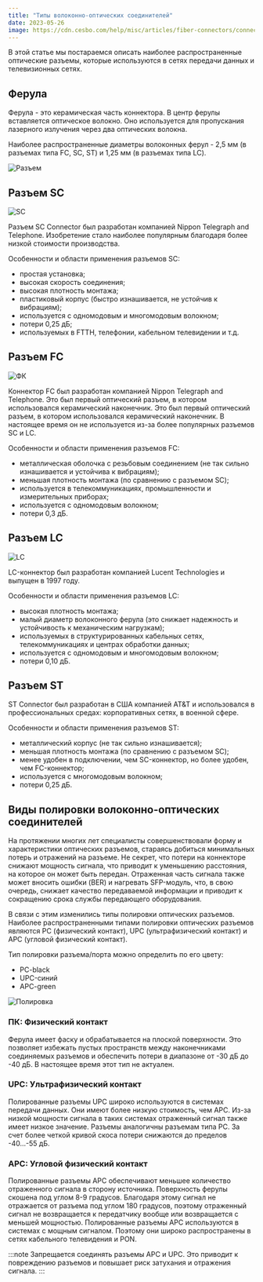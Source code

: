 ```yaml
---
title: "Типы волоконно-оптических соединителей"
date: 2023-05-26
image: https://cdn.cesbo.com/help/misc/articles/fiber-connectors/connector.png
---
```


В этой статье мы постараемся описать наиболее распространенные оптические разъемы, которые используются в сетях передачи данных и телевизионных сетях.

## Ферула[](https://help.cesbo.com/misc/articles/hardware/fiber-connectors#the-fiber-ferrule)

Ферула - это керамическая часть коннектора. В центр ферулы вставляется оптическое волокно. Оно используется для пропускания лазерного излучения через два оптических волокна.

Наиболее распространенные диаметры волоконных ферул - 2,5 мм (в разъемах типа FC, SC, ST) и 1,25 мм (в разъемах типа LC).

![Разъем](https://cdn.cesbo.com/help/misc/articles/fiber-connectors/connector.png)

## Разъем SC[](https://help.cesbo.com/misc/articles/hardware/fiber-connectors#sc-connector)

![SC](https://cdn.cesbo.com/help/misc/articles/fiber-connectors/sc.png)

Разъем SC Connector был разработан компанией Nippon Telegraph and Telephone. Изобретение стало наиболее популярным благодаря более низкой стоимости производства.

Особенности и области применения разъемов SC:

- простая установка;
- высокая скорость соединения;
- высокая плотность монтажа;
- пластиковый корпус (быстро изнашивается, не устойчив к вибрациям);
- используется с одномодовым и многомодовым волокном;
- потери 0,25 дБ;
- используемых в FTTH, телефонии, кабельном телевидении и т.д.

## Разъем FC[](https://help.cesbo.com/misc/articles/hardware/fiber-connectors#fc-connector)

![ФК](https://cdn.cesbo.com/help/misc/articles/fiber-connectors/fc.png)

Коннектор FC был разработан компанией Nippon Telegraph and Telephone. Это был первый оптический разъем, в котором использовался керамический наконечник. Это был первый оптический разъем, в котором использовался керамический наконечник. В настоящее время он не используется из-за более популярных разъемов SC и LC.

Особенности и области применения разъемов FC:

- металлическая оболочка с резьбовым соединением (не так сильно изнашивается и устойчива к вибрациям);
- меньшая плотность монтажа (по сравнению с разъемом SC);
- используется в телекоммуникациях, промышленности и измерительных приборах;
- используется с одномодовым волокном;
- потери 0,3 дБ.

## Разъем LC[](https://help.cesbo.com/misc/articles/hardware/fiber-connectors#lc-connector)

![LC](https://cdn.cesbo.com/help/misc/articles/fiber-connectors/lc.png)

LC-коннектор был разработан компанией Lucent Technologies и выпущен в 1997 году.

Особенности и области применения разъемов LC:

- высокая плотность монтажа;
- малый диаметр волоконного ферула (это снижает надежность и устойчивость к механическим нагрузкам);
- используемых в структурированных кабельных сетях, телекоммуникациях и центрах обработки данных;
- используется с одномодовым и многомодовым волокном;
- потери 0,10 дБ.

## Разъем ST[](https://help.cesbo.com/misc/articles/hardware/fiber-connectors#st-connector)

ST Connector был разработан в США компанией AT&T и использовался в профессиональных средах: корпоративных сетях, в военной сфере.

Особенности и области применения разъемов ST:

- металлический корпус (не так сильно изнашивается);
- меньшая плотность монтажа (по сравнению с разъемом SC);
- менее удобен в подключении, чем SC-коннектор, но более удобен, чем FC-коннектор;
- используется с многомодовым волокном;
- потери 0,25 дБ.

## Виды полировки волоконно-оптических соединителей[](https://help.cesbo.com/misc/articles/hardware/fiber-connectors#types-of-polish-on-fiber-optic-connectors)

На протяжении многих лет специалисты совершенствовали форму и характеристики оптических разъемов, стараясь добиться минимальных потерь и отражений на разъеме. Не секрет, что потери на коннекторе снижают мощность сигнала, что приводит к уменьшению расстояния, на которое он может быть передан. Отраженная часть сигнала также может вносить ошибки (BER) и нагревать SFP-модуль, что, в свою очередь, снижает качество передаваемой информации и приводит к сокращению срока службы передающего оборудования.

В связи с этим изменились типы полировки оптических разъемов. Наиболее распространенными типами полировки оптических разъемов являются PC (физический контакт), UPC (ультрафизический контакт) и APC (угловой физический контакт).

Тип полировки разъема/порта можно определить по его цвету:

- PC-black
- UPC-синий
- APC-green

![Полировка](https://cdn.cesbo.com/help/misc/articles/fiber-connectors/polishing.png)

### ПК: Физический контакт

Ферула имеет фаску и обрабатывается на плоской поверхности. Это позволяет избежать пустых пространств между наконечниками соединяемых разъемов и обеспечить потери в диапазоне от -30 дБ до -40 дБ. В настоящее время этот тип не актуален.

### UPC: Ультрафизический контакт

Полированные разъемы UPC широко используются в системах передачи данных. Они имеют более низкую стоимость, чем APC. Из-за низкой мощности сигнала в таких системах отраженный сигнал также имеет низкое значение. Разъемы аналогичны разъемам типа PC. За счет более четкой кривой скоса потери снижаются до пределов -40...-55 дБ.

### APC: Угловой физический контакт

Полированные разъемы APC обеспечивают меньшее количество отраженного сигнала в сторону источника. Поверхность ферулы скошена под углом 8-9 градусов. Благодаря этому сигнал не отражается от разъема под углом 180 градусов, поэтому отраженный сигнал не возвращается к передатчику вообще или возвращается с меньшей мощностью. Полированные разъемы APC используются в системах с мощным сигналом. Поэтому они широко распространены в сетях кабельного телевидения и PON.

:::note
Запрещается соединять разъемы APC и UPC. Это приводит к повреждению разъемов и повышает риск затухания и отражения сигнала.
:::
